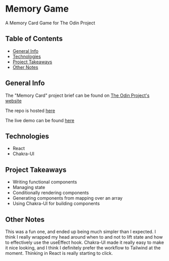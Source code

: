 # Memory Game

A Memory Card Game for The Odin Project

## Table of Contents

- [General Info](#general-info)
- [Technologies](#technologies)
- [Project Takeaways](#project-takeaways)
- [Other Notes](#other-notes)

## General Info

The "Memory Card" project brief can be found on
[The Odin Project's website](https://www.theodinproject.com/lessons/node-path-javascript-memory-card)

The repo is hosted [here](https://github.com/danranges/memory-card)

The live demo can be found [here](https://danranges.github.io/memory-card)

## Technologies

- React
- Chakra-UI

## Project Takeaways

- Writing functional components
- Managing state
- Conditionally rendering components
- Generating components from mapping over an array
- Using Chakra-UI for building components

## Other Notes

This was a fun one, and ended up being much simpler than I expected. I think I really wrapped my head around when to and not to lift state and how to effectively use the useEffect hook. Chakra-UI made it really easy to make it nice looking, and I think I definitely prefer the workflow to Tailwind at the moment. Thinking in React is really starting to click.
